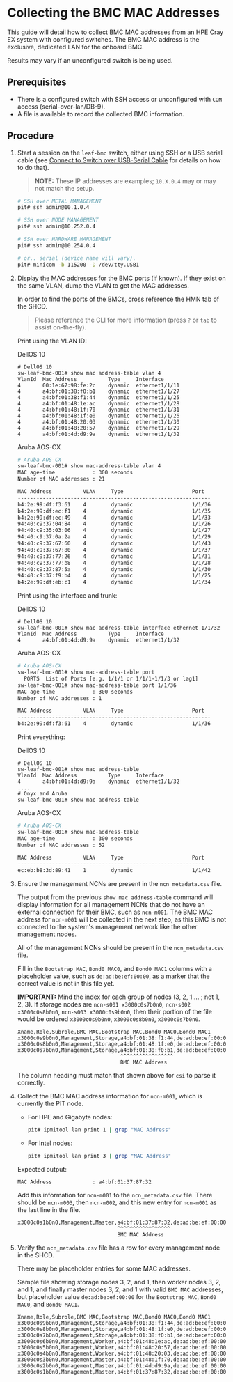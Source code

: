# Collecting the BMC MAC Addresses

This guide will detail how to collect BMC MAC addresses from an HPE Cray EX system with configured switches.
The BMC MAC address is the exclusive, dedicated LAN for the onboard BMC.

Results may vary if an unconfigured switch is being used.

## Prerequisites

* There is a configured switch with SSH access or unconfigured with `COM` access (serial-over-lan/DB-9).
* A file is available to record the collected BMC information.

## Procedure

1. Start a session on the `leaf-bmc` switch, either using SSH or a USB serial cable (see [Connect to Switch over USB-Serial Cable](connect_to_switch_over_usb_serial_cable.md) for details on how to do that).

    > **NOTE:** These IP addresses are examples; `10.X.0.4` may or may not match the setup.

    ```bash
    # SSH over METAL MANAGEMENT
    pit# ssh admin@10.1.0.4

    # SSH over NODE MANAGEMENT
    pit# ssh admin@10.252.0.4

    # SSH over HARDWARE MANAGEMENT
    pit# ssh admin@10.254.0.4

    # or.. serial (device name will vary).
    pit# minicom -b 115200 -D /dev/tty.USB1
    ```

1. Display the MAC addresses for the BMC ports (if known). If they exist on the same VLAN, dump the VLAN to get the MAC addresses.

    In order to find the ports of the BMCs, cross reference the HMN tab of the SHCD.

    > Please reference the CLI for more information (press `?` or `tab` to assist on-the-fly).

    Print using the VLAN ID:

    DellOS 10

    ```console
    # DellOS 10
    sw-leaf-bmc-001# show mac address-table vlan 4
    VlanId  Mac Address          Type     Interface
    4       00:1e:67:98:fe:2c    dynamic  ethernet1/1/11
    4       a4:bf:01:38:f0:b1    dynamic  ethernet1/1/27
    4       a4:bf:01:38:f1:44    dynamic  ethernet1/1/25
    4       a4:bf:01:48:1e:ac    dynamic  ethernet1/1/28
    4       a4:bf:01:48:1f:70    dynamic  ethernet1/1/31
    4       a4:bf:01:48:1f:e0    dynamic  ethernet1/1/26
    4       a4:bf:01:48:20:03    dynamic  ethernet1/1/30
    4       a4:bf:01:48:20:57    dynamic  ethernet1/1/29
    4       a4:bf:01:4d:d9:9a    dynamic  ethernet1/1/32
    ```

    Aruba AOS-CX

    ```bash
    # Aruba AOS-CX
    sw-leaf-bmc-001# show mac-address-table vlan 4
    MAC age-time            : 300 seconds
    Number of MAC addresses : 21

    MAC Address          VLAN     Type                      Port
    --------------------------------------------------------------
    b4:2e:99:df:f3:61    4        dynamic                   1/1/36
    b4:2e:99:df:ec:f1    4        dynamic                   1/1/35
    b4:2e:99:df:ec:49    4        dynamic                   1/1/33
    94:40:c9:37:04:84    4        dynamic                   1/1/26
    94:40:c9:35:03:06    4        dynamic                   1/1/27
    94:40:c9:37:0a:2a    4        dynamic                   1/1/29
    94:40:c9:37:67:60    4        dynamic                   1/1/43
    94:40:c9:37:67:80    4        dynamic                   1/1/37
    94:40:c9:37:77:26    4        dynamic                   1/1/31
    94:40:c9:37:77:b8    4        dynamic                   1/1/28
    94:40:c9:37:87:5a    4        dynamic                   1/1/30
    94:40:c9:37:f9:b4    4        dynamic                   1/1/25
    b4:2e:99:df:eb:c1    4        dynamic                   1/1/34
    ```

    Print using the interface and trunk:

    DellOS 10

    ```console
    # DellOS 10
    sw-leaf-bmc-001# show mac address-table interface ethernet 1/1/32
    VlanId  Mac Address          Type     Interface
    4       a4:bf:01:4d:d9:9a    dynamic  ethernet1/1/32
    ```

    Aruba AOS-CX

    ```bash
    # Aruba AOS-CX
    sw-leaf-bmc-001# show mac-address-table port
      PORTS  List of Ports [e.g. 1/1/1 or 1/1/1-1/1/3 or lag1]
    sw-leaf-bmc-001# show mac-address-table port 1/1/36
    MAC age-time            : 300 seconds
    Number of MAC addresses : 1

    MAC Address          VLAN     Type                      Port
    --------------------------------------------------------------
    b4:2e:99:df:f3:61    4        dynamic                   1/1/36
    ```

    Print everything:

    DellOS 10

    ```console
    # DellOS 10
    sw-leaf-bmc-001# show mac address-table
    VlanId  Mac Address          Type     Interface
    4       a4:bf:01:4d:d9:9a    dynamic  ethernet1/1/32
    ....
    # Onyx and Aruba
    sw-leaf-bmc-001# show mac-address-table
    ```

    Aruba AOS-CX

    ```bash
    # Aruba AOS-CX
    sw-leaf-bmc-001# show mac-address-table
    MAC age-time            : 300 seconds
    Number of MAC addresses : 52

    MAC Address          VLAN     Type                      Port
    --------------------------------------------------------------
    ec:eb:b8:3d:89:41    1        dynamic                   1/1/42
    ```

1. Ensure the management NCNs are present in the `ncn_metadata.csv` file.

   The output from the previous `show mac address-table` command will display information for all management NCNs that do not have an external connection for their BMC, such as `ncn-m001`. The BMC MAC address for `ncn-m001` will be collected in the next
   step, as this BMC is not connected to the system's management network like the other management nodes.

   All of the management NCNs should be present in the `ncn_metadata.csv` file.

   Fill in the `Bootstrap MAC`, `Bond0 MAC0`, and `Bond0 MAC1` columns with a placeholder value, such as `de:ad:be:ef:00:00`,
   as a marker that the correct value is not in this file yet.

   **IMPORTANT:** Mind the index for each group of nodes (3, 2, 1.... ; not 1, 2, 3).
   If storage nodes are `ncn-s001 x3000c0s7b0n0`, `ncn-s002 x3000c0s8b0n0`, `ncn-s003 x3000c0s9b0n0`,
   then their portion of the file would be ordered `x3000c0s9b0n0`, `x3000c0s8b0n0`, `x3000c0s7b0n0`.

   ```text
   Xname,Role,Subrole,BMC MAC,Bootstrap MAC,Bond0 MAC0,Bond0 MAC1
   x3000c0s9b0n0,Management,Storage,a4:bf:01:38:f1:44,de:ad:be:ef:00:00,de:ad:be:ef:00:00,de:ad:be:ef:00:00
   x3000c0s8b0n0,Management,Storage,a4:bf:01:48:1f:e0,de:ad:be:ef:00:00,de:ad:be:ef:00:00,de:ad:be:ef:00:00
   x3000c0s7b0n0,Management,Storage,a4:bf:01:38:f0:b1,de:ad:be:ef:00:00,de:ad:be:ef:00:00,de:ad:be:ef:00:00
                                    ^^^^^^^^^^^^^^^^^
                                    BMC MAC Address
   ```

   The column heading must match that shown above for `csi` to parse it correctly.

1. Collect the BMC MAC address information for `ncn-m001`, which is currently the PIT node.

   * For HPE and Gigabyte nodes:

     ```bash
     pit# ipmitool lan print 1 | grep "MAC Address"
     ```

   * For Intel nodes:

     ```bash
     pit# ipmitool lan print 3 | grep "MAC Address"
     ```

   Expected output:

   ```text
   MAC Address             : a4:bf:01:37:87:32
   ```

   Add this information for `ncn-m001` to the `ncn_metadata.csv` file. There should be `ncn-m003`, then `ncn-m002`, and this new entry for `ncn-m001` as the last line in the file.

   ```text
   x3000c0s1b0n0,Management,Master,a4:bf:01:37:87:32,de:ad:be:ef:00:00,de:ad:be:ef:00:00,de:ad:be:ef:00:00
                                   ^^^^^^^^^^^^^^^^^
                                   BMC MAC Address
   ```

1. Verify the `ncn_metadata.csv` file has a row for every management node in the SHCD.

   There may be placeholder entries for some MAC addresses.

   Sample file showing storage nodes 3, 2, and 1, then worker nodes 3, 2, and 1, and finally master nodes 3, 2, and 1 with valid `BMC MAC`
  addresses, but placeholder value `de:ad:be:ef:00:00` for the `Bootstrap MAC`, `Bond0 MAC0`, and `Bond0 MAC1`.

   ```text
   Xname,Role,Subrole,BMC MAC,Bootstrap MAC,Bond0 MAC0,Bond0 MAC1
   x3000c0s9b0n0,Management,Storage,a4:bf:01:38:f1:44,de:ad:be:ef:00:00,de:ad:be:ef:00:00,de:ad:be:ef:00:00
   x3000c0s8b0n0,Management,Storage,a4:bf:01:48:1f:e0,de:ad:be:ef:00:00,de:ad:be:ef:00:00,de:ad:be:ef:00:00
   x3000c0s7b0n0,Management,Storage,a4:bf:01:38:f0:b1,de:ad:be:ef:00:00,de:ad:be:ef:00:00,de:ad:be:ef:00:00
   x3000c0s6b0n0,Management,Worker,a4:bf:01:48:1e:ac,de:ad:be:ef:00:00,de:ad:be:ef:00:00,de:ad:be:ef:00:00
   x3000c0s5b0n0,Management,Worker,a4:bf:01:48:20:57,de:ad:be:ef:00:00,de:ad:be:ef:00:00,de:ad:be:ef:00:00
   x3000c0s4b0n0,Management,Worker,a4:bf:01:48:20:03,de:ad:be:ef:00:00,de:ad:be:ef:00:00,de:ad:be:ef:00:00
   x3000c0s3b0n0,Management,Master,a4:bf:01:48:1f:70,de:ad:be:ef:00:00,de:ad:be:ef:00:00,de:ad:be:ef:00:00
   x3000c0s2b0n0,Management,Master,a4:bf:01:4d:d9:9a,de:ad:be:ef:00:00,de:ad:be:ef:00:00,de:ad:be:ef:00:00
   x3000c0s1b0n0,Management,Master,a4:bf:01:37:87:32,de:ad:be:ef:00:00,de:ad:be:ef:00:00,de:ad:be:ef:00:00
   ```
